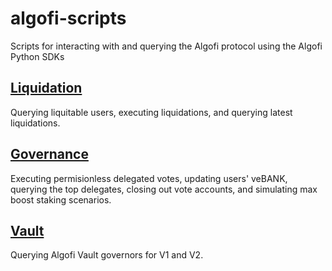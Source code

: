 # algofi-scripts
Scripts for interacting with and querying the Algofi protocol using the Algofi Python SDKs

## [Liquidation](https://github.com/Algofiorg/algofi-scripts/tree/main/liquidation)
Querying liquitable users, executing liquidations, and querying latest liquidations.

## [Governance](https://github.com/Algofiorg/algofi-scripts/tree/main/governance)
Executing permisionless delegated votes, updating users' veBANK, querying the top delegates, closing out vote accounts, and simulating max boost staking scenarios.

## [Vault](https://github.com/Algofiorg/algofi-scripts/tree/main/vault)
Querying Algofi Vault governors for V1 and V2.

